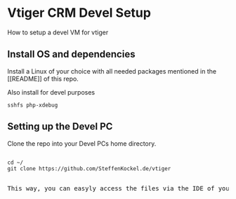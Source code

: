 Vtiger CRM Devel Setup
==========================

How to setup a devel VM for vtiger

Install OS and dependencies
---------------------------

Install a Linux of your choice with all needed packages mentioned in the [[README]] of this repo.

Also install for devel purposes

    sshfs php-xdebug


Setting up the Devel PC
---------------------------

Clone the repo into your Devel PCs home directory. 

<pre><code class="bash">
cd ~/
git clone https://github.com/SteffenKockel.de/vtiger
</code><pre>

This way, you can easyly access the files via the IDE of your choice.





